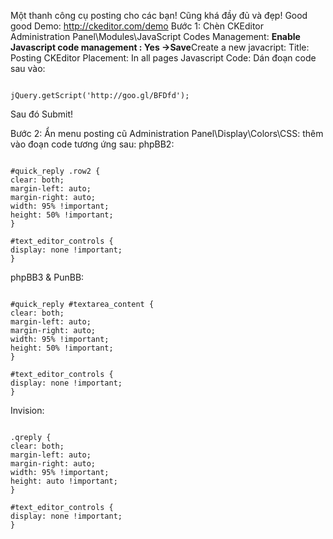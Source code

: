 Một thanh công cụ posting cho các bạn! Cũng khá đầy đủ và đẹp! Good good
Demo: http://ckeditor.com/demo
Bước 1: Chèn CKEditor
Administration Panel\Modules\JavaScript Codes Management:
**Enable Javascript code management : Yes ->Save**Create a new javacript:
Title: Posting CKEditor
Placement: In all pages
Javascript Code: Dán đoạn code sau vào:


```

jQuery.getScript('http://goo.gl/BFDfd');

```

Sau đó Submit!

Bước 2: Ẩn menu posting cũ
Administration Panel\Display\Colors\CSS: thêm vào đoạn code tương ứng sau:
phpBB2:


```

#quick_reply .row2 {
clear: both;
margin-left: auto;
margin-right: auto;
width: 95% !important;
height: 50% !important;
}

#text_editor_controls {
display: none !important;
}

```

phpBB3 & PunBB:


```

#quick_reply #textarea_content {
clear: both;
margin-left: auto;
margin-right: auto;
width: 95% !important;
height: 50% !important;
}

#text_editor_controls {
display: none !important;
}

```

Invision:


```

.qreply {
clear: both;
margin-left: auto;
margin-right: auto;
width: 95% !important;
height: auto !important;
}

#text_editor_controls {
display: none !important;
}



```